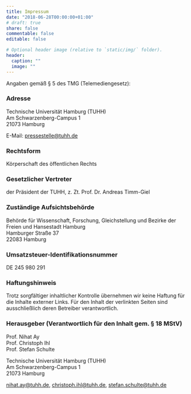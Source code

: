 ```yaml
---
title: Impressum
date: "2018-06-28T00:00:00+01:00"
# draft: true
share: false
commentable: false
editable: false

# Optional header image (relative to `static/img/` folder).
header:
  caption: ""
  image: ""
---
```


Angaben gemäß § 5 des TMG (Telemediengesetz):

### Adresse
Technische Universität Hamburg (TUHH)<br/>
Am Schwarzenberg-Campus 1<br/>
21073 Hamburg

E-Mail: pressestelle@tuhh.de

### Rechtsform
Körperschaft des öffentlichen Rechts

### Gesetzlicher Vertreter
der Präsident der TUHH, z. Zt. Prof. Dr. Andreas Timm-Giel

### Zuständige Aufsichtsbehörde
Behörde für Wissenschaft, Forschung, Gleichstellung und Bezirke der Freien und Hansestadt Hamburg<br/>
Hamburger Straße 37<br/>
22083 Hamburg

### Umsatzsteuer-Identifikationsnummer
DE 245 980 291

### Haftungshinweis
Trotz sorgfältiger inhaltlicher Kontrolle übernehmen wir keine Haftung für die Inhalte externer Links. Für den Inhalt der verlinkten Seiten sind ausschließlich deren Betreiber verantwortlich.

### Herausgeber (Verantwortlich für den Inhalt gem. § 18 MStV)
Prof. Nihat Ay<br/>
Prof. Christoph Ihl<br/>
Prof. Stefan Schulte<br/>

Technische Universität Hamburg (TUHH)<br/>
Am Schwarzenberg-Campus 1<br/>
21073 Hamburg

nihat.ay@tuhh.de, christoph.ihl@tuhh.de, stefan.schulte@tuhh.de
